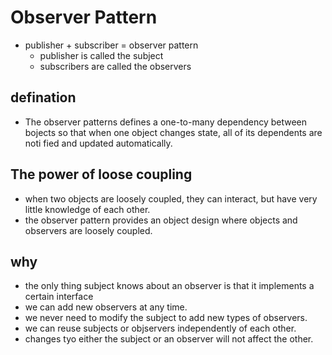 # Observer Pattern

- publisher + subscriber = observer pattern
    - publisher is called the subject
    - subscribers are called the observers

## defination
- The observer patterns defines a one-to-many dependency between bojects so that when one object changes state, all of its dependents are noti fied and updated automatically.

## The power of loose coupling
- when two objects are loosely coupled, they can interact, but have very little knowledge of each other.
- the observer pattern provides an object design where objects and observers are loosely coupled.

## why
- the only thing subject knows about an observer is that it implements a certain interface
- we can add new observers at any time.
- we never need to modify the subject to add new types of observers.
- we can reuse subjects or objservers independently of each other.
- changes tyo either the subject or an observer will not affect the other.